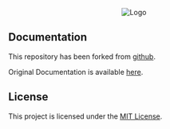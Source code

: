 <p align="center">
  <img src="https://user-images.githubusercontent.com/6391763/83290846-fa3b9880-a204-11ea-91d3-28afe7543d2c.png" alt="Logo"/>
</p>

## Documentation

This repository has been forked from [github](https://github.com/ghoshnirmalya/nextjs-hasura-boilerplate).

Original Documentation is available [here](https://nirmalyaghosh.com/guides/nextjs-hasura-boilerplate).

## License

This project is licensed under the [MIT License](https://opensource.org/licenses/MIT).
